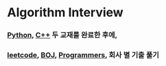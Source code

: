 # Algorithm Interview
  ### [Python](https://github.com/onlybooks/algorithm-interview), [C++](https://book.algospot.com/) 두 교재를 완료한 후에,
  ### [leetcode](https://leetcode.com/problemset/all/), [BOJ](https://www.acmicpc.net/), [Programmers](https://programmers.co.kr/), 회사 별 기출 풀기
